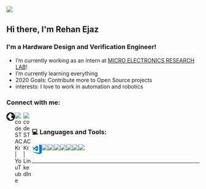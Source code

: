 ![](http://visitor-badge.glitch.me/badge?page_id=RehanEjaz.RehanEjaz)
## Hi there, I'm Rehan Ejaz 


### I'm a Hardware Design and Verification Engineer!

* I’m currently working as an intern at [MICRO ELECTRONICS RESEARCH LAB](https://www.merledupk.org)!
* I’m currently learning everything 
* 2020 Goals: Contribute more to Open Source projects
* interests: I love to work in automation and robotics

### Connect with me:

[<img align="left" alt="codeSTACKr.com" width="22px" src="https://raw.githubusercontent.com/iconic/open-iconic/master/svg/globe.svg" />](https://github.com/RehanEjaz)
[<img align="left" alt="codeSTACKr | YouTube" width="22px" src="https://cdn.jsdelivr.net/npm/simple-icons@v3/icons/youtube.svg" />](https://www.youtube.com/c/WorldExplorers)
[<img align="left" alt="codeSTACKr | LinkedIn" width="22px" src="https://cdn.jsdelivr.net/npm/simple-icons@v3/icons/linkedin.svg" />](https://www.linkedin.com/in/rehan-ejaz-08484a1a9?lipi=urn%3Ali%3Apage%3Ad_flagship3_profile_view_base_contact_details%3BpIPWLd2ySYWu5pv%2BZAdQQA%3D%3D)

<br />

### 💻 Languages and Tools: 
  

<img align="left" alt="Visual Studio Code" width="26px" src="https://raw.githubusercontent.com/github/explore/80688e429a7d4ef2fca1e82350fe8e3517d3494d/topics/visual-studio-code/visual-studio-code.png" />
<img align="left" height="20" src="http://tiny.cc/5h2ysz"> 
<img align="left" height="20" src="https://encrypted-tbn0.gstatic.com/images?q=tbn%3AANd9GcTzO9X0W6WNMpcWCryfTa0OpdkhCxmpywSQgw&usqp=CAU">
<img align="left" height="20" src="https://upload.wikimedia.org/wikipedia/en/e/ef/SystemVerilog_logo.png">
<img align="left" height="20" src="https://www.clipartmax.com/png/small/87-877926_git-git-icon.png">
<img align="left" height="20" src="https://www.clipartmax.com/png/small/117-1179524_icon-arduino-arduino-logo.png">
<img align="left" height="20" src="https://www.clipartmax.com/png/small/150-1504620_javascript-logo.png">
<img align="left" height="20" src="https://www.clipartmax.com/png/small/240-2409409_c-programming-icon-c-programming-language-icon.png">

<br />
<br />

---
